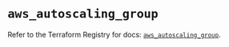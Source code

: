 # `aws_autoscaling_group`

Refer to the Terraform Registry for docs: [`aws_autoscaling_group`](https://registry.terraform.io/providers/hashicorp/aws/5.100.0/docs/resources/autoscaling_group).
